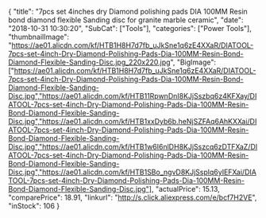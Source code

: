 {
	"title": "7pcs set 4inches dry Diamond polishing pads  DIA 100MM Resin bond diamond flexible Sanding disc for granite marble ceramic",
	"date": "2018-10-31 10:30:20",
	"SubCat": ["Tools"],
	"categories": ["Power Tools"],
	"thumbnailImage": "https://ae01.alicdn.com/kf/HTB1H8H7d7fb_uJkSne1q6zE4XXaR/DIATOOL-7pcs-set-4inch-Dry-Diamond-Polishing-Pads-Dia-100MM-Resin-Bond-Diamond-Flexible-Sanding-Disc.jpg_220x220.jpg",
	"BigImage": ["https://ae01.alicdn.com/kf/HTB1H8H7d7fb_uJkSne1q6zE4XXaR/DIATOOL-7pcs-set-4inch-Dry-Diamond-Polishing-Pads-Dia-100MM-Resin-Bond-Diamond-Flexible-Sanding-Disc.jpg","https://ae01.alicdn.com/kf/HTB11RpwnDnI8KJjSszbq6z4KFXay/DIATOOL-7pcs-set-4inch-Dry-Diamond-Polishing-Pads-Dia-100MM-Resin-Bond-Diamond-Flexible-Sanding-Disc.jpg","https://ae01.alicdn.com/kf/HTB1xxDyb6b.heNjSZFAq6AhKXXai/DIATOOL-7pcs-set-4inch-Dry-Diamond-Polishing-Pads-Dia-100MM-Resin-Bond-Diamond-Flexible-Sanding-Disc.jpg","https://ae01.alicdn.com/kf/HTB1w6I6nlDH8KJjSszcq6zDTFXaZ/DIATOOL-7pcs-set-4inch-Dry-Diamond-Polishing-Pads-Dia-100MM-Resin-Bond-Diamond-Flexible-Sanding-Disc.jpg","https://ae01.alicdn.com/kf/HTB1SBo_ngvD8KJjSsplq6yIEFXai/DIATOOL-7pcs-set-4inch-Dry-Diamond-Polishing-Pads-Dia-100MM-Resin-Bond-Diamond-Flexible-Sanding-Disc.jpg"],
	"actualPrice": 15.13,
	"comparePrice": 18.91,
	"linkurl": "http://s.click.aliexpress.com/e/bcf7H2VE",
	"inStock": 106
}

